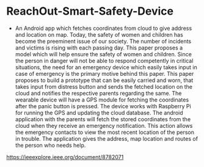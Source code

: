# ReachOut-Smart-Safety-Device 
- An Android app which fetches coordinates from cloud to give address and location on map.
Today, the safety of women and children has become the preeminent issue of our society. The number of incidents and victims is rising with each passing day. This paper proposes a model which will help ensure the safety of women and children. Since the person in danger will not be able to respond competently in critical situations, the need for an emergency device which easily takes input in case of emergency is the primary motive behind this paper. This paper proposes to build a prototype that can be easily carried and worn, that takes input from distress button and sends the fetched location on the cloud and notifies the respective parents regarding the same. The wearable device will have a GPS module for fetching the coordinates after the panic button is pressed. The device works with Raspberry Pi for running the GPS and updating the cloud database. The android application with the parents will fetch the stored coordinates from the cloud when they receive an emergency notification. This action allows the emergency contacts to view the most recent location of the person in trouble. The application gives the address, map location and routes of the person who needs help.

https://ieeexplore.ieee.org/document/8782071
